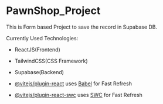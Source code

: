 # PawnShop_Project

This is Form based Project to save the record in Supabase DB.

Currently Used Technologies:
- ReactJS(Frontend)
- TailwindCSS(CSS Framework)
- Supabase(Backend)

- [@vitejs/plugin-react](https://github.com/vitejs/vite-plugin-react/blob/main/packages/plugin-react/README.md) uses [Babel](https://babeljs.io/) for Fast Refresh
- [@vitejs/plugin-react-swc](https://github.com/vitejs/vite-plugin-react-swc) uses [SWC](https://swc.rs/) for Fast Refresh
